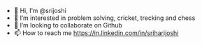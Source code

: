 - 👋 Hi, I’m @srijoshi
- 👀 I’m interested in problem solving, cricket, trecking and chess
- 💞️ I’m looking to collaborate on Github
- 📫 How to reach me https://in.linkedin.com/in/sriharijoshi

<!---
srijoshi/srijoshi is a ✨ special ✨ repository because its `README.md` (this file) appears on your GitHub profile.
You can click the Preview link to take a look at your changes.
--->
